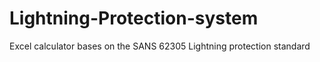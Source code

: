 # Lightning-Protection-system
Excel calculator bases on the SANS 62305 Lightning protection standard
